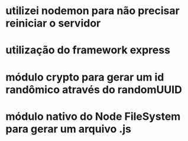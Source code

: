 # utilizei nodemon para não precisar reiniciar o servidor
# utilização do framework express
# módulo crypto para gerar um id randômico através do randomUUID
# módulo nativo do Node FileSystem para gerar um arquivo .js

   